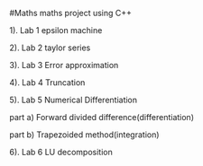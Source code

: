 #Maths
maths project using C++

1). Lab 1 epsilon machine 

2). Lab 2 taylor series

3). Lab 3 Error approximation

4). Lab 4 Truncation

5). Lab 5 Numerical Differentiation

part a) Forward divided difference(differentiation)

part b) Trapezoided method(integration)

6). Lab 6 LU decomposition 

